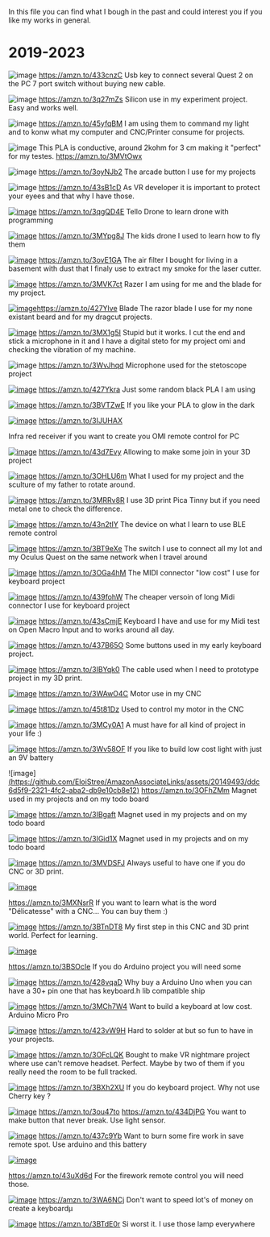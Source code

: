 In this file you can find what I bough in the past and could interest you if you like my works in general.



#  2019-2023

![image](https://github.com/EloiStree/AmazonAssociateLinks/assets/20149493/7e9c4279-7a81-48e5-ab9c-15ffa9f3ea03)
https://amzn.to/433cnzC Usb key to connect several Quest 2 on the PC 7 port switch without buying new cable.

![image](https://github.com/EloiStree/AmazonAssociateLinks/assets/20149493/63f10edb-b544-4ebf-977e-a71ddc5aaee6)
https://amzn.to/3q27mZs Silicon use in my experiment project. Easy and works well.

![image](https://github.com/EloiStree/AmazonAssociateLinks/assets/20149493/51246945-ae31-4dab-a253-af9281ca5801)
https://amzn.to/45yfqBM I am using them to command my light and to konw what my computer and CNC/Printer consume for projects.

![image](https://github.com/EloiStree/AmazonAssociateLinks/assets/20149493/24e9f2d1-3e4b-4dde-9351-343a2af84542)
This PLA is conductive, around 2kohm for 3 cm  making it "perfect" for my testes.
https://amzn.to/3MVtOwx

![image](https://github.com/EloiStree/AmazonAssociateLinks/assets/20149493/228b6c9c-38a4-41db-882b-f91ea37a31a9)
https://amzn.to/3oyNJb2 The arcade button I use for my projects 

![image](https://github.com/EloiStree/AmazonAssociateLinks/assets/20149493/710d96e4-95ab-4a7d-8349-5385f9fd1e3e)
https://amzn.to/43sB1cD  As VR developer it is important to protect your eyees and that why I have those.

[![image](https://github.com/EloiStree/AmazonAssociateLinks/assets/20149493/ad3a01db-32c4-4e58-9d1f-dcbc5572f811)](https://amzn.to/3qgQD4E)
https://amzn.to/3qgQD4E
Tello Drone to learn drone with programming


[![image](https://github.com/EloiStree/AmazonAssociateLinks/assets/20149493/f53040a6-0136-422c-9f04-597385319a26)](https://amzn.to/3MYpg8J)
https://amzn.to/3MYpg8J
The kids drone I used to learn how to fly them



[![image](https://github.com/EloiStree/AmazonAssociateLinks/assets/20149493/0c823ad0-b39d-4012-a86d-82ce1ca18d9a)](https://amzn.to/3ovE1GA)
https://amzn.to/3ovE1GA
The air filter I bought for living in a basement with dust that I finaly use to extract my smoke for the laser cutter.


[![image](https://github.com/EloiStree/AmazonAssociateLinks/assets/20149493/d8ec125a-b77e-4230-9747-53abbee7c539)](https://amzn.to/3MVK7ct)
https://amzn.to/3MVK7ct
Razer I am using for me and the blade for my project.

[![image](https://github.com/EloiStree/AmazonAssociateLinks/assets/20149493/4d3520ce-c66a-43ae-afd5-e3fa21fa5652)](https://amzn.to/427Ylve)https://amzn.to/427Ylve
Blade 
The razor blade I use for my none existant beard and for my dragcut projects.


[![image](https://github.com/EloiStree/AmazonAssociateLinks/assets/20149493/f6b4d7c9-574b-4b22-8a88-813bb8b830a2)](https://amzn.to/3MX1g5I)
https://amzn.to/3MX1g5I
Stupid but it works. I cut the end and stick a microphone in it and I have a digital steto for my project omi and checking the vibration of my machine.


![image](https://github.com/EloiStree/AmazonAssociateLinks/assets/20149493/1e8bc3a9-82f9-4aff-acd3-fb8b83739b7e)
https://amzn.to/3WvJhqd 
Microphone used for the stetoscope project


[![image](https://github.com/EloiStree/AmazonAssociateLinks/assets/20149493/bf556b6d-9c66-4468-b2e0-120d64121a35)](https://amzn.to/427Ykra)
https://amzn.to/427Ykra
Just some random black PLA I am using


[![image](https://github.com/EloiStree/AmazonAssociateLinks/assets/20149493/b360d5bc-a7f7-429f-a3df-06122e264a2f)](https://amzn.to/3BVTZwE)
https://amzn.to/3BVTZwE
If you like your PLA to glow in the dark



[![image](https://github.com/EloiStree/AmazonAssociateLinks/assets/20149493/3a8b1a8f-efb5-4e8d-b4c4-99cdff81f71f)](https://amzn.to/3IJUHAX)
https://amzn.to/3IJUHAX

Infra red receiver if you want to create you OMI remote control for PC


[![image](https://github.com/EloiStree/AmazonAssociateLinks/assets/20149493/e1f4e460-0ba2-4922-88b6-7a42ec1f46f7)](https://amzn.to/43d7Evy)
https://amzn.to/43d7Evy
Allowing to make some join in your 3D project


[![image](https://github.com/EloiStree/AmazonAssociateLinks/assets/20149493/25f7a533-c6cb-4d7e-aa74-d2e9e9511c83)](https://amzn.to/3OHLU6m)
https://amzn.to/3OHLU6m
What I used for my project and the sculture of my father to rotate around.

[![image](https://github.com/EloiStree/AmazonAssociateLinks/assets/20149493/569ac9d6-c0fc-4a02-b220-171eb31d65c8)](https://amzn.to/3MRRv8R)
https://amzn.to/3MRRv8R
I use 3D print Pica Tinny but if you need metal one to check the difference.


[![image](https://github.com/EloiStree/AmazonAssociateLinks/assets/20149493/75f8eeb2-cc3e-4efb-97d6-773c40084e49)](https://amzn.to/43n2tIY)
https://amzn.to/43n2tIY
The device on what I learn to use BLE remote control


[![image](https://github.com/EloiStree/AmazonAssociateLinks/assets/20149493/83296d95-1e2e-4f5c-a810-19db934ad1c2)](https://amzn.to/3BT9eXe)
https://amzn.to/3BT9eXe
The switch I use to connect all my Iot and my Oculus Quest on the same network when I travel around


[![image](https://github.com/EloiStree/AmazonAssociateLinks/assets/20149493/e729cfcd-2b89-4763-b5a6-6d28305dfc48)](https://amzn.to/3OGa4hM)
https://amzn.to/3OGa4hM
The MIDI connector "low cost" I use for keyboard project 


[![image](https://github.com/EloiStree/AmazonAssociateLinks/assets/20149493/3d48b163-e990-417b-b17d-3b127bf9943b)](https://amzn.to/439fohW)
https://amzn.to/439fohW
The cheaper  versoin of long Midi connector I use for keyboard project

[![image](https://github.com/EloiStree/AmazonAssociateLinks/assets/20149493/e279e526-d78d-42bb-9116-a267238c3738)](https://amzn.to/43sCmjE)
https://amzn.to/43sCmjE
Keyboard I have and use for my Midi test on Open Macro Input and to works around all day.

[![image](https://github.com/EloiStree/AmazonAssociateLinks/assets/20149493/9523f3c8-f39e-43bd-80ba-9eb29f555774)](https://amzn.to/437B65O)
https://amzn.to/437B65O
Some buttons used in my early keyboard project.

[![image](https://github.com/EloiStree/AmazonAssociateLinks/assets/20149493/2d771f5e-a8d3-4ad3-b5d4-9b4e3d9f16cb)](https://amzn.to/3IBYqk0)
https://amzn.to/3IBYqk0
The cable used when I need to prototype project in my 3D print.

[![image](https://github.com/EloiStree/AmazonAssociateLinks/assets/20149493/215f162f-d4b9-4add-89d9-bcfeb8a5898f)](https://amzn.to/3WAwO4C)
https://amzn.to/3WAwO4C
Motor use in my CNC

[![image](https://github.com/EloiStree/AmazonAssociateLinks/assets/20149493/46542f26-2e15-41a1-b994-8456fa053a73)](https://amzn.to/45t81Dz)
https://amzn.to/45t81Dz
Used to control my motor in the CNC

[![image](https://github.com/EloiStree/AmazonAssociateLinks/assets/20149493/de8edd23-f6b5-4348-aa16-d40a50bc5f9b)](https://amzn.to/3MCy0A1)
https://amzn.to/3MCy0A1
A must have for all kind of project in your life :)


[![image](https://github.com/EloiStree/AmazonAssociateLinks/assets/20149493/207e65b6-8a61-45a1-ac67-334c85b8849d)](https://amzn.to/3Wv58OF)
https://amzn.to/3Wv58OF
If you like to build low cost light with just an 9V battery


![image][(https://github.com/EloiStree/AmazonAssociateLinks/assets/20149493/ddc6d5f9-2321-4fc2-aba2-db9e10cb8e12)](https://amzn.to/3OFhZMm)
https://amzn.to/3OFhZMm
Magnet used in my projects and on my todo board

[![image](https://github.com/EloiStree/AmazonAssociateLinks/assets/20149493/3bd14d78-cc47-4bfb-acda-769ce17fe155)](https://amzn.to/3IBgaft)
https://amzn.to/3IBgaft
Magnet used in my projects and on my todo board

[![image](https://github.com/EloiStree/AmazonAssociateLinks/assets/20149493/8d9dd02e-96fe-4899-a640-16d8f4ac4894)](https://amzn.to/3IGid1X)
https://amzn.to/3IGid1X
Magnet used in my projects and on my todo board


[![image](https://github.com/EloiStree/AmazonAssociateLinks/assets/20149493/ee58d284-aee1-4a2b-a247-383df227d67c)](https://amzn.to/3MVDSFJ)
https://amzn.to/3MVDSFJ
Always useful to have one if you do CNC or 3D print.


[![image](https://github.com/EloiStree/AmazonAssociateLinks/assets/20149493/e8e6cbf5-2c85-4e86-8763-d46af16e4bf1)](https://amzn.to/3MXNsrR)

https://amzn.to/3MXNsrR
If you want to learn what is the word "Délicatesse" with a CNC... You can buy them :)

[![image](https://github.com/EloiStree/AmazonAssociateLinks/assets/20149493/e8956157-5b90-48d6-8991-5a11f1cf2e32)](https://amzn.to/3BTnDT8)
https://amzn.to/3BTnDT8
My first step in this CNC and 3D print world. Perfect for learning.

[![image](https://github.com/EloiStree/AmazonAssociateLinks/assets/20149493/65b7a1d6-5d2a-419a-ae92-7f5f2d9ce7b2)](https://amzn.to/3BSOcIe)

https://amzn.to/3BSOcIe
If you do Arduino project you will need some


[![image](https://github.com/EloiStree/AmazonAssociateLinks/assets/20149493/0b7985c2-2609-44d2-94bb-3575b57a0983)](https://amzn.to/428vqaD)
https://amzn.to/428vqaD
Why buy a Arduino Uno when you can have a 30+ pin one that has keyboard.h lib compatible ship

[![image](https://github.com/EloiStree/AmazonAssociateLinks/assets/20149493/308a56c7-153f-41e6-81e7-a18e090c4d19)](https://amzn.to/3MCh7W4)
https://amzn.to/3MCh7W4
Want to build a keyboard at low cost. Arduino Micro Pro


[![image](https://github.com/EloiStree/AmazonAssociateLinks/assets/20149493/e8e0bb83-7d6e-4705-9348-558bbd938ea9)](https://amzn.to/423vW9H)
https://amzn.to/423vW9H
Hard to solder at but so fun to have in your projects.

[![image](https://github.com/EloiStree/AmazonAssociateLinks/assets/20149493/0adcbceb-7dd2-4589-8c8f-73c692828267)](https://amzn.to/3OFcLQK)
https://amzn.to/3OFcLQK
Bought to make VR nightmare project where use can't remove headset. Perfect.
Maybe by two of them if you really need the room to be full tracked.

[![image](https://github.com/EloiStree/AmazonAssociateLinks/assets/20149493/98cec641-67db-48ba-8a87-818ecc5c974b)](https://amzn.to/3BXh2XU)
https://amzn.to/3BXh2XU
If you do keyboard project. Why not use Cherry key ?



[![image](https://github.com/EloiStree/AmazonAssociateLinks/assets/20149493/bd1b01bd-fcc6-41b6-afde-e27c2153e772)](https://amzn.to/3ou47to)
https://amzn.to/3ou47to
https://amzn.to/434DjPG
You want to make button that never break. Use light sensor.


[![image](https://github.com/EloiStree/AmazonAssociateLinks/assets/20149493/ec887024-5b94-40a4-b256-be0f222425dd)](https://amzn.to/437c9Yb)
https://amzn.to/437c9Yb
Want to burn some fire work in save remote spot. Use arduino and this battery

[![image](https://github.com/EloiStree/AmazonAssociateLinks/assets/20149493/386ab7a6-c7ee-4fc3-a47e-fff40c93ac14)](https://amzn.to/43uXd6d)

https://amzn.to/43uXd6d
For the firework remote control you will need those.


[![image](https://github.com/EloiStree/AmazonAssociateLinks/assets/20149493/b4707ee5-000b-4e20-88c8-1a1634491888)](https://amzn.to/3WA6NCj)
https://amzn.to/3WA6NCj
Don't want to speed lot's of money on create a keyboardµ

[![image](https://github.com/EloiStree/AmazonAssociateLinks/assets/20149493/b221c42c-f3c2-4470-bb9a-98e6ffa277f6)](https://amzn.to/3BTdE0r)
https://amzn.to/3BTdE0r
Si worst it. I use those lamp everywhere
